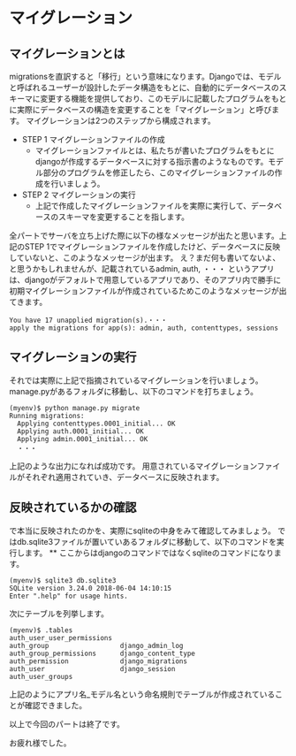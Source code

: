 # マイグレーション

## マイグレーションとは
migrationsを直訳すると「移行」という意味になります。Djangoでは、モデルと呼ばれるユーザーが設計したデータ構造をもとに、自動的にデータベースのスキーマに変更する機能を提供しており、このモデルに記載したプログラムをもとに実際にデータベースの構造を変更することを「マイグレーション」と呼びます。
マイグレーションは2つのステップから構成されます。
* STEP 1 マイグレーションファイルの作成
  * マイグレーションファイルとは、私たちが書いたプログラムをもとにdjangoが作成するデータベースに対する指示書のようなものです。モデル部分のプログラムを修正したら、このマイグレーションファイルの作成を行いましょう。
* STEP 2 マイグレーションの実行
  * 上記で作成したマイグレーションファイルを実際に実行して、データベースのスキーマを変更することを指します。


全パートでサーバを立ち上げた際に以下の様なメッセージが出たと思います。上記のSTEP 1でマイグレーションファイルを作成したけど、データベースに反映していないと、このようなメッセージが出ます。
え？まだ何も書いてないよ、と思うかもしれませんが、記載されているadmin, auth, ・・・ というアプリは、djangoがデフォルトで用意しているアプリであり、そのアプリ内で勝手に初期マイグレーションファイルが作成されているためこのようなメッセージが出てきます。
```
You have 17 unapplied migration(s).・・・
apply the migrations for app(s): admin, auth, contenttypes, sessions
```

## マイグレーションの実行
それでは実際に上記で指摘されているマイグレーションを行いましょう。
manage.pyがあるフォルダに移動し、以下のコマンドを打ちましょう。

```
(myenv)$ python manage.py migrate
Running migrations:
  Applying contenttypes.0001_initial... OK
  Applying auth.0001_initial... OK
  Applying admin.0001_initial... OK
  ・・・
```
上記のような出力になれば成功です。
用意されているマイグレーションファイルがそれぞれ適用されていき、データベースに反映されます。

## 反映されているかの確認
で本当に反映されたのかを、実際にsqliteの中身をみて確認してみましょう。
ではdb.sqlite3ファイルが置いていあるフォルダに移動して、以下のコマンドを実行します。
** ここからはdjangoのコマンドではなくsqliteのコマンドになります。
 ```
 (myenv)$ sqlite3 db.sqlite3 
 SQLite version 3.24.0 2018-06-04 14:10:15
 Enter ".help" for usage hints.
```

次にテーブルを列挙します。
```
(myenv)$ .tables
auth_user_user_permissions
auth_group                  django_admin_log          
auth_group_permissions      django_content_type       
auth_permission             django_migrations         
auth_user                   django_session            
auth_user_groups   
```
上記のようにアプリ名_モデル名という命名規則でテーブルが作成されていることが確認できました。

以上で今回のパートは終了です。

お疲れ様でした。
